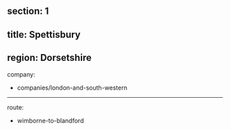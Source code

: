 ﻿section: 1
----
title: Spettisbury
----
region: Dorsetshire
----
company:
- companies/london-and-south-western
----
route:
- wimborne-to-blandford
